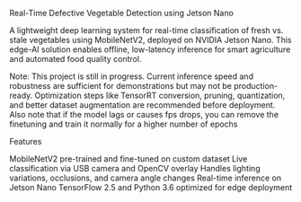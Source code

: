 Real-Time Defective Vegetable Detection using Jetson Nano

A lightweight deep learning system for real-time classification of fresh vs. stale vegetables using MobileNetV2, deployed on NVIDIA Jetson Nano. This edge-AI solution enables offline, low-latency inference for smart agriculture and automated food quality control.

Note: This project is still in progress. Current inference speed and robustness are sufficient for demonstrations but may not be production-ready. Optimization steps like TensorRT conversion, pruning, quantization, and better dataset augmentation are recommended before deployment. Also note that if the model lags or causes fps drops, you can remove the finetuning and train it normally for a higher number of epochs

Features

MobileNetV2 pre-trained and fine-tuned on custom dataset
Live classification via USB camera and OpenCV overlay
Handles lighting variations, occlusions, and camera angle changes
Real-time inference on Jetson Nano
TensorFlow 2.5 and Python 3.6 optimized for edge deployment
